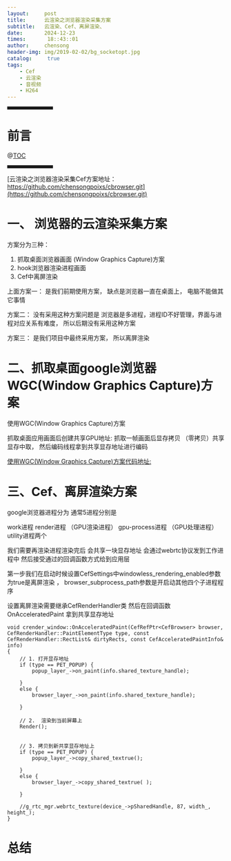 ```yaml
---
layout:     post
title:      云渲染之浏览器渲染采集方案
subtitle:   云渲染、Cef、离屏渲染、
date:       2024-12-23
times:       18::43::01
author:     chensong
header-img: img/2019-02-02/bg_socketopt.jpg
catalog: 	 true
tags:
    - Cef
    - 云渲染
    - 音视频
    - H264
---
```





<hr style=" border:solid; width:100px; height:1px;" color=#000000 size=1">

# 前言

@[TOC](云渲染之浏览器渲染采集方案)


<hr style=" border:solid; width:100px; height:1px;" color=#000000 size=1">


[云渲染之浏览器渲染采集Cef方案地址：https://github.com/chensongpoixs/cbrowser.git](https://github.com/chensongpoixs/cbrowser.git)




 

# 一、 浏览器的云渲染采集方案


方案分为三种： 

1. 抓取桌面浏览器画面  (Window Graphics Capture)方案
2. hook浏览器渲染进程画面
3. Cef中离屏渲染



上面方案一： 是我们前期使用方案， 缺点是浏览器一直在桌面上， 电脑不能做其它事情

方案二： 没有采用这种方案问题是 浏览器是多进程，进程ID不好管理，界面与进程对应关系有难度， 所以后期没有采用这种方案

方案三： 是我们项目中最终采用方案， 所以离屏渲染


# 二、抓取桌面google浏览器WGC(Window Graphics Capture)方案


使用WGC(Window Graphics Capture)方案


抓取桌面应用画面后创建共享GPU地址: 抓取一帧画面后显存拷贝 （零拷贝）共享显存中取， 然后编码线程拿到共享显存地址进行编码


[使用WGC(Window Graphics Capture)方案代码地址:](https://github.com/chensongpoixs/cbrowser/WindowGraphicsCapture)




# 三、Cef、离屏渲染方案




google浏览器进程分为  通常5进程分别是


work进程
render进程 （GPU渲染进程）
gpu-process进程 （GPU处理进程）
utility进程两个




我们需要再渲染进程渲染完后 会共享一块显存地址 会通过webrtc协议发到工作进程中 然后接受通过的回调函数方式给到应用层




第一步我们在启动时候设置CefSettings中windowless_rendering_enabled参数为true是离屏渲染 ， browser_subprocess_path参数是开启动其他四个子进程程序


设置离屏渲染需要继承CefRenderHandler类 然后在回调函数OnAcceleratedPaint 拿到共享显存地址





```
void crender_window::OnAcceleratedPaint(CefRefPtr<CefBrowser> browser, CefRenderHandler::PaintElementType type, const CefRenderHandler::RectList& dirtyRects, const CefAcceleratedPaintInfo& info)
{
	// 1. 打开显存地址
	if (type == PET_POPUP) {
		popup_layer_->on_paint(info.shared_texture_handle);
		
	}
	else {
		browser_layer_->on_paint(info.shared_texture_handle);
		
	}

	// 2.  渲染到当前屏幕上
	Render();


	// 3. 拷贝到新共享显存地址上
	if (type == PET_POPUP) {
		popup_layer_->copy_shared_textrue();

	}
	else {
		browser_layer_->copy_shared_textrue( );

	}

	//g_rtc_mgr.webrtc_texture(device_->pSharedHandle, 87, width_, height_);
}

```














# 总结